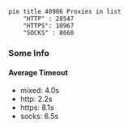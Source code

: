 
```mermaid
pie title 40906 Proxies in list
    "HTTP" : 28547
    "HTTPS": 10967
    "SOCKS" : 8660
```

### Some Info
#### Average Timeout

- mixed: 4.0s
- http: 2.2s
- https: 8.1s
- socks: 6.5s